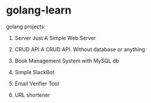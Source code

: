 # golang-learn

golang projects:

1. Server
Just A Simple Web Server 

2. CRUD API 
A CRUD API. Without database or anything

3. Book Management System with MySQL db

4. Simple SlackBot

5. Email Verifier Tool

6. URL shortener
